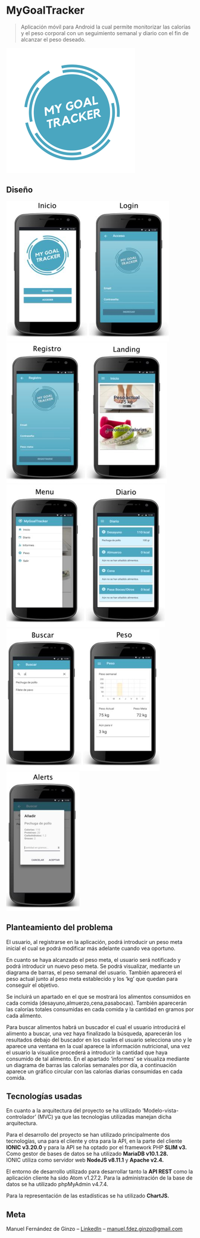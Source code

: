 # MyGoalTracker
> Aplicación móvil para Android la cual permite monitorizar las calorías y el peso corporal con un seguimiento semanal y diario con el fin de alcanzar el peso deseado.

![](logo.png)

## Diseño

![](design/1.JPG)
![](design/2.JPG)
![](design/3.JPG)
![](design/4.JPG)
![](design/5.JPG)

## Planteamiento del problema

<p>El usuario, al registrarse en la aplicación, podrá introducir un peso meta inicial el cual se podrá modificar más adelante cuando vea oportuno.</p><p>
En cuanto se haya alcanzado el peso meta, el usuario será notificado y podrá introducir un nuevo peso meta. Se podrá visualizar, mediante un diagrama de barras, el peso semanal del usuario. También aparecerá el peso actual junto al peso meta establecido y los ‘kg’ que quedan para conseguir el objetivo.</p><p>
Se incluirá un apartado en el que se mostrará los alimentos consumidos en cada comida (desayuno,almuerzo,cena,pasabocas). También aparecerán las calorías totales consumidas en cada comida y la cantidad en gramos por cada alimento.</p><p>
Para buscar alimentos habrá un buscador el cual el usuario introducirá el alimento a buscar, una vez haya finalizado la búsqueda, aparecerán los resultados debajo del buscador en los cuales el usuario selecciona uno y le aparece una ventana en la cual aparece la información nutricional, una vez el usuario la visualice procederá a introducir la cantidad que haya consumido de tal alimento. 
En el apartado ‘informes’ se visualiza mediante un diagrama de barras las calorías semanales por día, a continuación aparece un gráfico circular con las calorías diarias consumidas en cada comida.</p>


## Tecnologías usadas

<p>En cuanto a la arquitectura del proyecto se ha utilizado ‘Modelo-vista-controlador’ (MVC) ya que las tecnologías utilizadas manejan dicha arquitectura.</p><p>
Para el desarrollo del proyecto se han utilizado principalmente dos tecnologías, una para el cliente y otra para la API, en la parte del cliente <b>IONIC v3.20.0</b>  y para la API se ha optado por el framework PHP <b>SLIM v3.</b> Como gestor de bases de datos se ha utilizado <b>MariaDB v10.1.28.</b><br>
IONIC utiliza como servidor web <b>NodeJS v8.11.1</b> y <b>Apache v2.4.</b></p><p>
El entorno de desarrollo utilizado para desarrollar tanto la <b>API REST</b> como la aplicación cliente ha sido Atom v1.27.2. Para la administración de la base de datos se ha utilizado phpMyAdmin v4.7.4.</p><p>
Para la representación de las estadísticas se ha utilizado <b>ChartJS.</b></p>


## Meta

Manuel Fernández de Ginzo – [LinkedIn](https://linkedin.com/in/manuelginzo/) – manuel.fdez.ginzo@gmail.com


